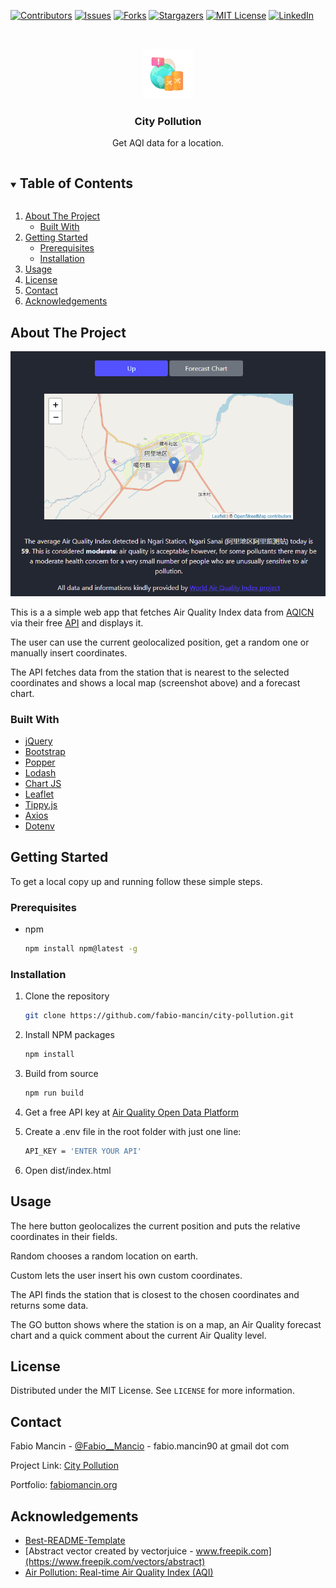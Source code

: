 [![Contributors][contributors-shield]][contributors-url]
[![Issues][issues-shield]][issues-url]
[![Forks][forks-shield]][forks-url]
[![Stargazers][stars-shield]][stars-url]
[![MIT License][license-shield]][license-url]
[![LinkedIn][linkedin-shield]][linkedin-url]

<br />
<p align="center">
  <a href="https://github.com/fabio-mancin/city-pollution">
    <img src="dist/logo.png" alt="Logo" width="80" height="80">
  </a>

  <h3 align="center">City Pollution</h3>

  <p align="center">
    Get AQI data for a location.
  </p>
</p>

<details open="open">
  <summary><h2 style="display: inline-block">Table of Contents</h2></summary>
  <ol>
    <li>
      <a href="#about-the-project">About The Project</a>
      <ul>
        <li><a href="#built-with">Built With</a></li>
      </ul>
    </li>
    <li>
      <a href="#getting-started">Getting Started</a>
      <ul>
        <li><a href="#prerequisites">Prerequisites</a></li>
        <li><a href="#installation">Installation</a></li>
      </ul>
    </li>
    <li><a href="#usage">Usage</a></li>
    <li><a href="#license">License</a></li>
    <li><a href="#contact">Contact</a></li>
    <li><a href="#acknowledgements">Acknowledgements</a></li>
  </ol>
</details>

## About The Project

![Product Name Screen Shot](dist/screenshot.png)

This is a a simple web app that fetches Air Quality Index data from [AQICN](aqicn.org) via their free [API](https://aqicn.org/api/) and displays it.

The user can use the current geolocalized position, get a random one or manually insert coordinates.

The API fetches data from the station that is nearest to the selected coordinates and shows a local map (screenshot above) and a forecast chart.

### Built With

* [jQuery](https://jquery.com/)
* [Bootstrap](https://getbootstrap.com/)
* [Popper](https://popper.js.org/)
* [Lodash](https://lodash.com/)
* [Chart JS](https://www.chartjs.org/)
* [Leaflet](https://leafletjs.com/)
* [Tippy.js](https://atomiks.github.io/tippyjs/)
* [Axios](https://github.com/axios/axios)
* [Dotenv](https://github.com/motdotla/dotenv)

## Getting Started

To get a local copy up and running follow these simple steps.

### Prerequisites

* npm

  ```sh
  npm install npm@latest -g
  ```

### Installation

1. Clone the repository

   ```sh
   git clone https://github.com/fabio-mancin/city-pollution.git
   ```

2. Install NPM packages

   ```sh
   npm install
   ```

3. Build from source

   ```sh
   npm run build
   ```

4. Get a free API key at [Air Quality Open Data Platform](https://aqicn.org/data-platform/token/#/)

5. Create a .env file in the root folder with just one line:

   ```sh
   API_KEY = 'ENTER YOUR API'
   ```

6. Open dist/index.html

## Usage

The here button geolocalizes the current position and puts the relative coordinates in their fields.

Random chooses a random location on earth.

Custom lets the user insert his own custom coordinates.

The API finds the station that is closest to the chosen coordinates and returns some data.

The GO button shows where the station is on a map, an Air Quality forecast chart and a quick comment about the current Air Quality level.

## License

Distributed under the MIT License. See `LICENSE` for more information.

## Contact

Fabio Mancin - [@Fabio__Mancio](https://twitter.com/Fabio__Mancio) - fabio.mancin90 at gmail dot com

Project Link: [City Pollution](https://github.com/fabio-mancin/city-pollution)

Portfolio: [fabiomancin.org](https://fabiomancin.org)

## Acknowledgements

* [Best-README-Template](https://github.com/othneildrew/Best-README-Template)
* [Abstract vector created by vectorjuice - www.freepik.com](https://www.freepik.com/vectors/abstract)
* [Air Pollution: Real-time Air Quality Index (AQI)](https://aqicn.org/)

[contributors-shield]: https://img.shields.io/github/contributors/fabio-mancin/city-pollution?style=for-the-badge
[contributors-url]: https://github.com/fabio-mancin/city-pollution/graphs/contributors
[forks-shield]: https://img.shields.io/github/forks/fabio-mancin/city-pollution?style=for-the-badge
[forks-url]: https://github.com/fabio-mancin/city-pollution/network/members
[stars-shield]: https://img.shields.io/github/stars/fabio-mancin/city-pollution?style=for-the-badge
[stars-url]: https://github.com/fabio-mancin/city-pollution/stargazers
[issues-shield]: https://img.shields.io/github/issues/fabio-mancin/city-pollution?style=for-the-badge
[issues-url]: https://github.com/fabio-mancin/city-pollution/issues
[license-shield]: https://img.shields.io/github/license/fabio-mancin/city-pollution?style=for-the-badge
[license-url]: https://github.com/fabio-mancin/repo/blob/master/LICENSE.txt
[linkedin-shield]: https://img.shields.io/badge/-LinkedIn-black.svg?style=for-the-badge&logo=linkedin&colorB=555
[linkedin-url]: https://linkedin.com/in/fabio-mancin